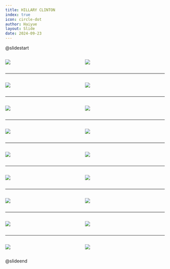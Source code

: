 ```yaml
---
title: HILLARY CLINTON
index: true
icon: circle-dot
author: Haiyue
layout: Slide
date: 2024-09-23
---
```

 
@slidestart

<div style="display:flex">
<div style="flex:1">

![](https://raw.githubusercontent.com/yclord/reading/refs/heads/master/english/Level-U/HILLARY%20CLINTON/001.webp)
</div>
<div style="flex:1">

![](https://raw.githubusercontent.com/yclord/reading/refs/heads/master/english/Level-U/HILLARY%20CLINTON/002.webp)
</div>
</div>

---

<div style="display:flex">
<div style="flex:1">

![](https://raw.githubusercontent.com/yclord/reading/refs/heads/master/english/Level-U/HILLARY%20CLINTON/003.webp)
</div>
<div style="flex:1">

![](https://raw.githubusercontent.com/yclord/reading/refs/heads/master/english/Level-U/HILLARY%20CLINTON/004.webp)
</div>
</div>

---

<div style="display:flex">
<div style="flex:1">

![](https://raw.githubusercontent.com/yclord/reading/refs/heads/master/english/Level-U/HILLARY%20CLINTON/005.webp)
</div>
<div style="flex:1">

![](https://raw.githubusercontent.com/yclord/reading/refs/heads/master/english/Level-U/HILLARY%20CLINTON/006.webp)
</div>
</div>

---

<div style="display:flex">
<div style="flex:1">

![](https://raw.githubusercontent.com/yclord/reading/refs/heads/master/english/Level-U/HILLARY%20CLINTON/007.webp)
</div>
<div style="flex:1">

![](https://raw.githubusercontent.com/yclord/reading/refs/heads/master/english/Level-U/HILLARY%20CLINTON/008.webp)
</div>
</div>

---

<div style="display:flex">
<div style="flex:1">

![](https://raw.githubusercontent.com/yclord/reading/refs/heads/master/english/Level-U/HILLARY%20CLINTON/009.webp)
</div>
<div style="flex:1">

![](https://raw.githubusercontent.com/yclord/reading/refs/heads/master/english/Level-U/HILLARY%20CLINTON/010.webp)
</div>
</div>

---

<div style="display:flex">
<div style="flex:1">

![](https://raw.githubusercontent.com/yclord/reading/refs/heads/master/english/Level-U/HILLARY%20CLINTON/011.webp)
</div>
<div style="flex:1">

![](https://raw.githubusercontent.com/yclord/reading/refs/heads/master/english/Level-U/HILLARY%20CLINTON/012.webp)
</div>
</div>

---

<div style="display:flex">
<div style="flex:1">

![](https://raw.githubusercontent.com/yclord/reading/refs/heads/master/english/Level-U/HILLARY%20CLINTON/013.webp)
</div>
<div style="flex:1">

![](https://raw.githubusercontent.com/yclord/reading/refs/heads/master/english/Level-U/HILLARY%20CLINTON/014.webp)
</div>
</div>

---

<div style="display:flex">
<div style="flex:1">

![](https://raw.githubusercontent.com/yclord/reading/refs/heads/master/english/Level-U/HILLARY%20CLINTON/015.webp)
</div>
<div style="flex:1">

![](https://raw.githubusercontent.com/yclord/reading/refs/heads/master/english/Level-U/HILLARY%20CLINTON/016.webp)
</div>
</div>

---

<div style="display:flex">
<div style="flex:1">

![](https://raw.githubusercontent.com/yclord/reading/refs/heads/master/english/Level-U/HILLARY%20CLINTON/017.webp)
</div>
<div style="flex:1">

![](https://raw.githubusercontent.com/yclord/reading/refs/heads/master/english/Level-U/HILLARY%20CLINTON/018.webp)
</div>
</div>

@slideend